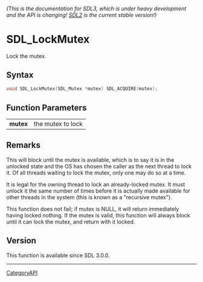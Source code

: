 ###### (This is the documentation for SDL3, which is under heavy development and the API is changing! [SDL2](https://wiki.libsdl.org/SDL2/) is the current stable version!)
# SDL_LockMutex

Lock the mutex.

## Syntax

```c
void SDL_LockMutex(SDL_Mutex *mutex) SDL_ACQUIRE(mutex);

```

## Function Parameters

|               |                   |
| ------------- | ----------------- |
| **mutex**     | the mutex to lock |

## Remarks

This will block until the mutex is available, which is to say it is in the
unlocked state and the OS has chosen the caller as the next thread to lock
it. Of all threads waiting to lock the mutex, only one may do so at a time.

It is legal for the owning thread to lock an already-locked mutex. It must
unlock it the same number of times before it is actually made available for
other threads in the system (this is known as a "recursive mutex").

This function does not fail; if mutex is NULL, it will return immediately
having locked nothing. If the mutex is valid, this function will always
block until it can lock the mutex, and return with it locked.

## Version

This function is available since SDL 3.0.0.

----
[CategoryAPI](CategoryAPI)

